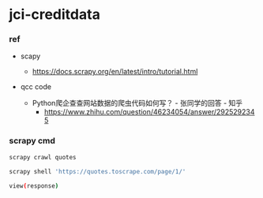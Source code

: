 # jci-creditdata

### ref
* scapy
  * https://docs.scrapy.org/en/latest/intro/tutorial.html

* qcc code
  * Python爬企查查网站数据的爬虫代码如何写？ - 张同学的回答 - 知乎
    * https://www.zhihu.com/question/46234054/answer/2925292345

### scrapy cmd
```bash
scrapy crawl quotes
```

```bash
scrapy shell 'https://quotes.toscrape.com/page/1/'
```

```bash
view(response)
```